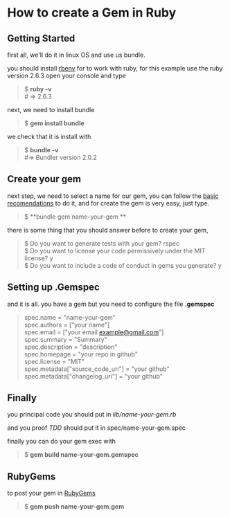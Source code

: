 # How to create a Gem in Ruby
## Getting Started
first all, we'll do it in linux OS and use us bundle. 

you should install [rbenv](https://github.com/rbenv/rbenv) for to work with ruby, for this example use the ruby version 2.6.3 
open your console and type 

> $ **ruby -v**  
    # => 2.6.3

next, we need to install bundle
> $ **gem install bundle** 

we check that it is install with 
> $ **bundle -v**  
    #=> Bundler version 2.0.2

## Create your gem
next step, we need to select a name for our gem, you can follow the [basic recomendations](https://guides.rubygems.org/patterns/#consistent-naming) to do it, and for create the gem is very easy, just type.

> $ **bundle gem name-your-gem **


there is some thing that you should answer before to create your gem, 

> $ Do you want to generate tests with your gem? rspec   
  $ Do you want to license your code permissively under the MIT license? y   
  $ Do you want to include a code of conduct in gems you generate? y

## Setting up .Gemspec  
and it is all. you have a gem but you need to configure the file **.gemspec**

>  spec.name          = "name-your-gem"  
   spec.authors       = ["your name"]  
   spec.email         = ["your email example@gmail.com"]         
   spec.summary       = "Summary"   
   spec.description   = "description"   
   spec.homepage      = "your repo in github"     
   spec.license       = "MIT"        
   spec.metadata["source_code_uri"] = "your github"   
   spec.metadata["changelog_uri"] = "your github"  

## Finally

you principal code you should put in *lib/name-your-gem.rb*

and you proof *TDD* should put it in spec/name-your-gem.spec

finally you can do your gem exec with

> $ **gem build name-your-gem.gemspec**

## RubyGems
to post your gem in [RubyGems](https://rubygems.org/) 

> $ **gem push name-your-gem.gem**


